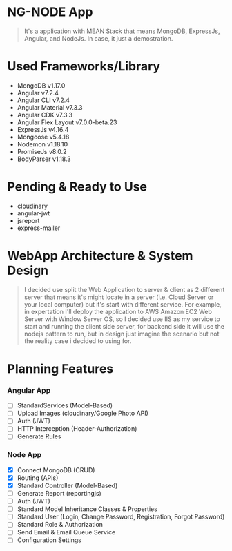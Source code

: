 # NG-NODE App
> It's a application with MEAN Stack that means MongoDB, ExpressJs, Angular, and NodeJs. In case, it just a demostration.

# Used Frameworks/Library
- MongoDB v1.17.0
- Angular v7.2.4
- Angular CLI v7.2.4
- Angular Material v7.3.3
- Angular CDK v7.3.3
- Angular Flex Layout v7.0.0-beta.23
- ExpressJs v4.16.4
- Mongoose v5.4.18
- Nodemon v1.18.10
- PromiseJs v8.0.2
- BodyParser v1.18.3

# Pending & Ready to Use
- cloudinary
- angular-jwt
- jsreport
- express-mailer

# WebApp Architecture & System Design
> I decided use split the Web Application to server & client as 2 different server that means it's might locate in a server (i.e. Cloud Server or your local computer) but it's start with different service. For example, in expertation I'll deploy the application to AWS Amazon EC2 Web Server with Window Server OS, so I decided use IIS as my service to start and running the client side server, for backend side it will use the nodejs pattern to run, but in design just imagine the scenario but not the reality case i decided to using for.

# Planning Features
### Angular App
- [ ] StandardServices (Model-Based)
- [ ] Upload Images (cloudinary/Google Photo API)
- [ ] Auth (JWT)
- [ ] HTTP Interception (Header-Authorization)
- [ ] Generate Rules

### Node App
- [x] Connect MongoDB (CRUD)
- [x] Routing (APIs)
- [x] Standard Controller (Model-Based)
- [ ] Generate Report (reportingjs)
- [ ] Auth (JWT)
- [ ] Standard Model Inheritance Classes & Properties
- [ ] Standard User (Login, Change Password, Registration, Forgot Password)
- [ ] Standard Role & Authorization
- [ ] Send Email & Email Queue Service
- [ ] Configuration Settings
